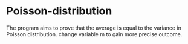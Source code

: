 # Poisson-distribution
The program aims to prove that the average is equal to the variance in Poisson distribution.
change variable m to gain more precise outcome.
